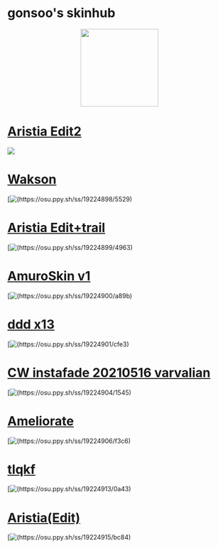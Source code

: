 # gonsoo's skinhub


<p align="center">
<a href="https://osu.ppy.sh/users/10018024">
   <img src="https://a.ppy.sh/10018024"  
       width="175"
       height="175"></a>
<br>

# [Aristia Edit2](https://github.com/agutin727/Catamarca-skins/raw/main/players/gonsoo/Aristia(Edit).osk)
[![](https://osu.ppy.sh/ss/19224896/0c4b)](https://github.com/agutin727/Catamarca-skins/raw/main/players/gonsoo/Aristia(Edit).osk)

# [Wakson](https://github.com/agutin727/Catamarca-skins/raw/main/players/gonsoo/Wakson.osk)
[![(https://osu.ppy.sh/ss/19224898/5529)](https://github.com/agutin727/Catamarca-skins/raw/main/players/gonsoo/Wakson.osk)

# [Aristia Edit+trail](https://github.com/agutin727/Catamarca-skins/raw/main/players/gonsoo/Aristia(Edit)%2Btrail.osk)
[![(https://osu.ppy.sh/ss/19224899/4963)](https://github.com/agutin727/Catamarca-skins/raw/main/players/gonsoo/Aristia(Edit)%2Btrail.osk)

# [AmuroSkin v1](https://github.com/agutin727/Catamarca-skins/raw/main/players/gonsoo/AmuroSkin%20v1.osk)
[![(https://osu.ppy.sh/ss/19224900/a89b)](https://github.com/agutin727/Catamarca-skins/raw/main/players/gonsoo/AmuroSkin%20v1.osk)

# [ddd x13](https://github.com/agutin727/Catamarca-skins/raw/main/players/gonsoo/ddd%20x13.osk)
[![(https://osu.ppy.sh/ss/19224901/cfe3)](https://github.com/agutin727/Catamarca-skins/raw/main/players/gonsoo/ddd%20x13.osk)

# [CW instafade 20210516 varvalian](https://github.com/agutin727/Catamarca-skins/raw/main/players/gonsoo/CW%20instafade%2020210516%20varvalian.osk)
[![(https://osu.ppy.sh/ss/19224904/1545)](https://github.com/agutin727/Catamarca-skins/raw/main/players/gonsoo/CW%20instafade%2020210516%20varvalian.osk)

# [Ameliorate](https://github.com/agutin727/Catamarca-skins/raw/main/players/gonsoo/Ameliorate.osk)
[![(https://osu.ppy.sh/ss/19224906/f3c6)](https://github.com/agutin727/Catamarca-skins/raw/main/players/gonsoo/Ameliorate.osk)

# [tlqkf](https://github.com/agutin727/Catamarca-skins/raw/main/players/gonsoo/%23tlqkf.osk)
[![(https://osu.ppy.sh/ss/19224913/0a43)](https://github.com/agutin727/Catamarca-skins/raw/main/players/gonsoo/%23tlqkf.osk)

# [Aristia(Edit)](https://github.com/agutin727/Catamarca-skins/raw/main/players/gonsoo/Aristia(Edit3).osk)
[![(https://osu.ppy.sh/ss/19224915/bc84)](https://github.com/agutin727/Catamarca-skins/raw/main/players/gonsoo/Aristia(Edit3).osk)
